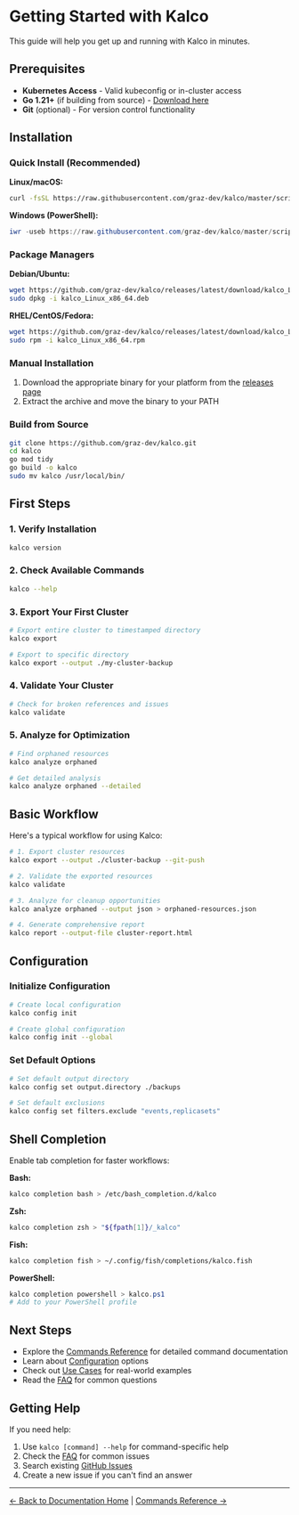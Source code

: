 # Getting Started with Kalco

This guide will help you get up and running with Kalco in minutes.

## Prerequisites

- **Kubernetes Access** - Valid kubeconfig or in-cluster access
- **Go 1.21+** (if building from source) - [Download here](https://golang.org/dl/)
- **Git** (optional) - For version control functionality

## Installation

### Quick Install (Recommended)

**Linux/macOS:**
```bash
curl -fsSL https://raw.githubusercontent.com/graz-dev/kalco/master/scripts/install.sh | bash
```

**Windows (PowerShell):**
```powershell
iwr -useb https://raw.githubusercontent.com/graz-dev/kalco/master/scripts/install.ps1 | iex
```

### Package Managers

**Debian/Ubuntu:**
```bash
wget https://github.com/graz-dev/kalco/releases/latest/download/kalco_Linux_x86_64.deb
sudo dpkg -i kalco_Linux_x86_64.deb
```

**RHEL/CentOS/Fedora:**
```bash
wget https://github.com/graz-dev/kalco/releases/latest/download/kalco_Linux_x86_64.rpm
sudo rpm -i kalco_Linux_x86_64.rpm
```

### Manual Installation

1. Download the appropriate binary for your platform from the [releases page](https://github.com/graz-dev/kalco/releases)
2. Extract the archive and move the binary to your PATH

### Build from Source

```bash
git clone https://github.com/graz-dev/kalco.git
cd kalco
go mod tidy
go build -o kalco
sudo mv kalco /usr/local/bin/
```

## First Steps

### 1. Verify Installation

```bash
kalco version
```

### 2. Check Available Commands

```bash
kalco --help
```

### 3. Export Your First Cluster

```bash
# Export entire cluster to timestamped directory
kalco export

# Export to specific directory
kalco export --output ./my-cluster-backup
```

### 4. Validate Your Cluster

```bash
# Check for broken references and issues
kalco validate
```

### 5. Analyze for Optimization

```bash
# Find orphaned resources
kalco analyze orphaned

# Get detailed analysis
kalco analyze orphaned --detailed
```

## Basic Workflow

Here's a typical workflow for using Kalco:

```bash
# 1. Export cluster resources
kalco export --output ./cluster-backup --git-push

# 2. Validate the exported resources
kalco validate

# 3. Analyze for cleanup opportunities
kalco analyze orphaned --output json > orphaned-resources.json

# 4. Generate comprehensive report
kalco report --output-file cluster-report.html
```

## Configuration

### Initialize Configuration

```bash
# Create local configuration
kalco config init

# Create global configuration
kalco config init --global
```

### Set Default Options

```bash
# Set default output directory
kalco config set output.directory ./backups

# Set default exclusions
kalco config set filters.exclude "events,replicasets"
```

## Shell Completion

Enable tab completion for faster workflows:

**Bash:**
```bash
kalco completion bash > /etc/bash_completion.d/kalco
```

**Zsh:**
```bash
kalco completion zsh > "${fpath[1]}/_kalco"
```

**Fish:**
```bash
kalco completion fish > ~/.config/fish/completions/kalco.fish
```

**PowerShell:**
```powershell
kalco completion powershell > kalco.ps1
# Add to your PowerShell profile
```

## Next Steps

- Explore the [Commands Reference](commands/index.md) for detailed command documentation
- Learn about [Configuration](configuration.md) options
- Check out [Use Cases](use-cases.md) for real-world examples
- Read the [FAQ](faq.md) for common questions

## Getting Help

If you need help:

1. Use `kalco [command] --help` for command-specific help
2. Check the [FAQ](faq.md) for common issues
3. Search existing [GitHub Issues](https://github.com/graz-dev/kalco/issues)
4. Create a new issue if you can't find an answer

---

[← Back to Documentation Home](index.md) | [Commands Reference →](commands/index.md)